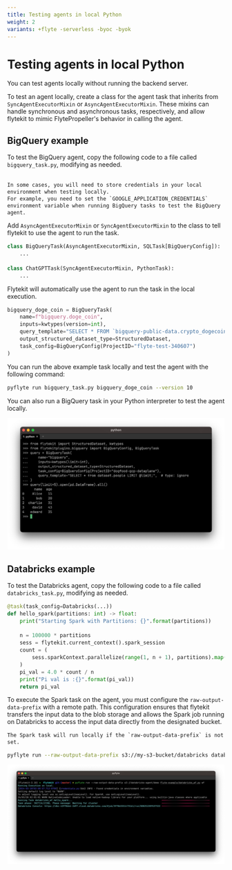 ```yaml
---
title: Testing agents in local Python
weight: 2
variants: +flyte -serverless -byoc -byok
---
```


# Testing agents in local Python

You can test agents locally without running the backend server.

To test an agent locally, create a class for the agent task that inherits from `SyncAgentExecutorMixin` or `AsyncAgentExecutorMixin`.
These mixins can handle synchronous and asynchronous tasks, respectively, and allow flytekit to mimic FlytePropeller's behavior in calling the agent.

## BigQuery example

To test the BigQuery agent, copy the following code to a file called `bigquery_task.py`, modifying as needed.

```{note}

In some cases, you will need to store credentials in your local environment when testing locally.
For example, you need to set the `GOOGLE_APPLICATION_CREDENTIALS` environment variable when running BigQuery tasks to test the BigQuery agent.

```

Add `AsyncAgentExecutorMixin` or `SyncAgentExecutorMixin` to the class to tell flytekit to use the agent to run the task.
```python
class BigQueryTask(AsyncAgentExecutorMixin, SQLTask[BigQueryConfig]):
    ...

class ChatGPTTask(SyncAgentExecutorMixin, PythonTask):
    ...

```

Flytekit will automatically use the agent to run the task in the local execution.
```python
bigquery_doge_coin = BigQueryTask(
    name=f"bigquery.doge_coin",
    inputs=kwtypes(version=int),
    query_template="SELECT * FROM `bigquery-public-data.crypto_dogecoin.transactions` WHERE version = @version LIMIT 10;",
    output_structured_dataset_type=StructuredDataset,
    task_config=BigQueryConfig(ProjectID="flyte-test-340607")
)
```

You can run the above example task locally and test the agent with the following command:

```bash
pyflyte run bigquery_task.py bigquery_doge_coin --version 10
```

You can also run a BigQuery task in your Python interpreter to test the agent locally.

![](https://raw.githubusercontent.com/flyteorg/static-resources/main/flyte/concepts/agents/bigquery_task.png)

## Databricks example
To test the Databricks agent, copy the following code to a file called `databricks_task.py`, modifying as needed.

```python
@task(task_config=Databricks(...))
def hello_spark(partitions: int) -> float:
    print("Starting Spark with Partitions: {}".format(partitions))

    n = 100000 * partitions
    sess = flytekit.current_context().spark_session
    count = (
        sess.sparkContext.parallelize(range(1, n + 1), partitions).map(f).reduce(add)
    )
    pi_val = 4.0 * count / n
    print("Pi val is :{}".format(pi_val))
    return pi_val
```

To execute the Spark task on the agent, you must configure the `raw-output-data-prefix` with a remote path.
This configuration ensures that flytekit transfers the input data to the blob storage and allows the Spark job running on Databricks to access the input data directly from the designated bucket.

```{note}
The Spark task will run locally if the `raw-output-data-prefix` is not set.
```

```bash
pyflyte run --raw-output-data-prefix s3://my-s3-bucket/databricks databricks_task.py hello_spark
```

![](https://raw.githubusercontent.com/flyteorg/static-resources/main/flyte/concepts/agents/spark_task.png)